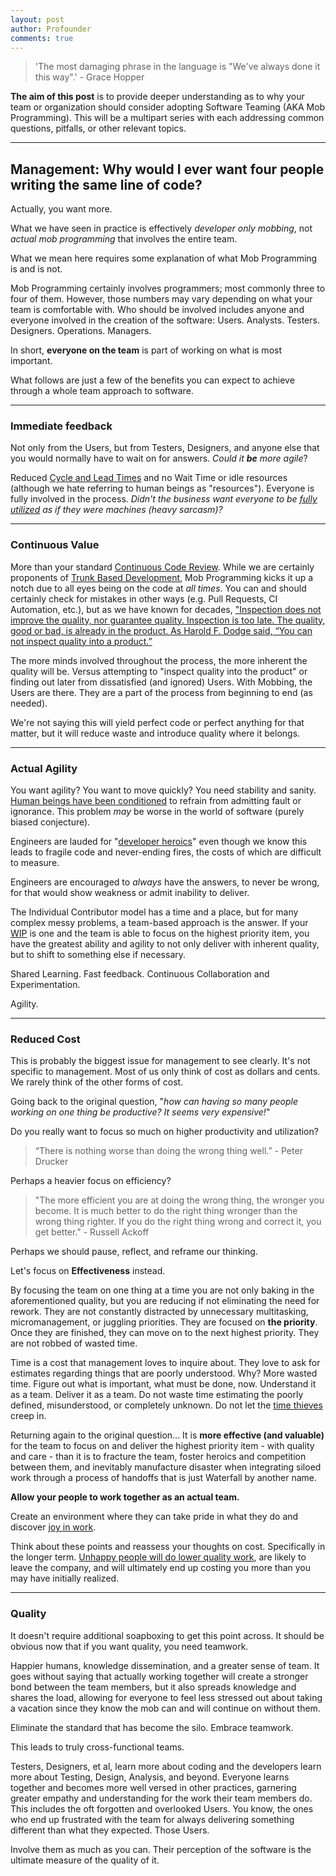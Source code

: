 ```yaml
---
layout: post
author: Profounder
comments: true
---
```


<div class="font-zilla" markdown="1">

<blockquote class="p-4 my-4 border-s-4 border-gray-300 bg-gray-50 dark:border-gray-500 dark:bg-gray-800">
    <p class="text-xl italic font-medium leading-relaxed text-gray-900 dark:text-white">
    'The most damaging phrase in the language is "We've always done it this way".' - Grace Hopper
    </p>
</blockquote>

**The aim of this post** is to provide deeper understanding as to why your team or organization should consider adopting Software Teaming (AKA Mob Programming). This will be a multipart series with each addressing common questions, pitfalls, or other relevant topics.

<hr class="border-b-2 border-gray-400 mb-6"/>

## Management: Why would I ever want four people writing the same line of code?


Actually, you want more. 

What we have seen in practice is effectively *developer only mobbing*, not *actual mob programming* that involves the entire team. 

What we mean here requires some explanation of what Mob Programming is and is not. 

Mob Programming certainly involves programmers; most commonly three to four of them. However, those numbers may vary depending on what your team is comfortable with. Who should be involved includes anyone and everyone involved in the creation of the software: Users. Analysts. Testers. Designers. Operations. Managers. 

In short, **everyone on the team** is part of working on what is most important.

What follows are just a few of the benefits you can expect to achieve through a whole team approach to software.

<hr class="border-b-2 border-gray-400 mb-6"/>

### Immediate feedback
Not only from the Users, but from Testers, Designers, and anyone else that you would normally have to wait on for answers. *Could it **be** more agile*?

Reduced <a href="https://learn.microsoft.com/en-us/azure/devops/report/dashboards/cycle-time-and-lead-time?view=azure-devops" class="link" target="_blank">Cycle and Lead Times</a> and no Wait Time or idle resources (although we hate referring to human beings as "resources"). Everyone is fully involved in the process. *Didn't the business want everyone to be <a href="https://jmlascala71.medium.com/utilization-considered-harmful-f992776e5e3e" class="link" target="_blank">fully utilized</a> as if they were machines (heavy sarcasm)?*
<hr class="border-b-2 border-gray-400 mb-6"/>

### Continuous Value
More than your standard <a href="https://trunkbaseddevelopment.com/continuous-review/#:~:text=Continuous%20Code%20Review%20is%20where,in%20front%20of%20peers%20quickly" class="link" target="_blank">Continuous Code Review</a>. While we are certainly proponents of <a href="https://trunkbaseddevelopment.com/" class="link" target="_blank">Trunk Based Development</a>, Mob Programming kicks it up a notch due to all eyes being on the code at *all times*. You can and should certainly check for mistakes in other ways (e.g. Pull Requests, CI Automation, etc.), but as we have known for decades, <a href="https://deming.org/inspection-is-too-late-the-quality-good-or-bad-is-already-in-the-product" class="link" target="_blank">"Inspection does not improve the quality, nor guarantee quality. Inspection is too late. The quality, good or bad, is already in the product. As Harold F. Dodge said, “You can not inspect quality into a product.”</a> 

The more minds involved throughout the process, the more inherent the quality will be. Versus attempting to "inspect quality into the product" or finding out later from dissatisfied (and ignored) Users. With Mobbing, the Users are there. They are a part of the process from beginning to end (as needed). 

We're not saying this will yield perfect code or perfect anything for that matter, but it will reduce waste and introduce quality where it belongs.
<hr class="border-b-2 border-gray-400 mb-6"/>

### Actual Agility
You want agility? You want to move quickly? You need stability and sanity. <a href="https://www.alfiekohn.org/punished-rewards" class="link" target="_blank">Human beings have been conditioned</a> to refrain from admitting fault or ignorance. This problem *may* be worse in the world of software (purely biased conjecture). 

Engineers are lauded for "<a href="https://stevemcconnell.com/articles/classic-mistakes" class="link" target="_blank">developer heroics</a>" even though we know this leads to fragile code and never-ending fires, the costs of which are difficult to measure. 

Engineers are encouraged to *always* have the answers, to never be wrong, for that would show weakness or admit inability to deliver. 

The Individual Contributor model has a time and a place, but for many complex messy problems, a team-based approach is the answer. If your <a href="https://en.wikipedia.org/wiki/Kanban_(development)" class="link" target="_blank">WIP</a> is one and the team is able to focus on the highest priority item, you have the greatest ability and agility to not only deliver with inherent quality, but to shift to something else if necessary. 

Shared Learning. Fast feedback. Continuous Collaboration and Experimentation. 

Agility.
<hr class="border-b-2 border-gray-400 mb-6"/>

### Reduced Cost
This is probably the biggest issue for management to see clearly. It's not specific to management. Most of us only think of cost as dollars and cents. We rarely think of the other forms of cost.

Going back to the original question, "*how can having so many people working on one thing be productive? It seems very expensive!*" 

Do you really want to focus so much on higher productivity and utilization? 

<blockquote class="p-4 my-4 border-s-4 border-gray-300 bg-gray-50 dark:border-gray-500 dark:bg-gray-800">
    <p class="text-xl italic font-medium leading-relaxed text-gray-900 dark:text-white">
    “There is nothing worse than doing the wrong thing well.” - Peter Drucker
    </p>
</blockquote>


Perhaps a heavier focus on efficiency?

<blockquote class="p-4 my-4 border-s-4 border-gray-300 bg-gray-50 dark:border-gray-500 dark:bg-gray-800">
    <p class="text-xl italic font-medium leading-relaxed text-gray-900 dark:text-white">
"The more efficient you are at doing the wrong thing, the wronger you become. It is much better to do the right thing wronger than the wrong thing righter. If you do the right thing wrong and correct it, you get better." - Russell Ackoff    
    </p>
</blockquote>

Perhaps we should pause, reflect, and reframe our thinking. 

Let's focus on **Effectiveness** instead.

By focusing the team on one thing at a time you are not only baking in the aforementioned quality, but you are reducing if not eliminating the need for rework. They are not constantly distracted by unnecessary multitasking, micromanagement, or juggling priorities. They are focused on **the priority**. Once they are finished, they can move on to the next highest priority. They are not robbed of wasted time. 

Time is a cost that management loves to inquire about. They love to ask for estimates regarding things that are poorly understood. Why? More wasted time. Figure out what is important, what must be done, now. Understand it as a team. Deliver it as a team. Do not waste time estimating the poorly defined, misunderstood, or completely unknown. Do not let the <a href="https://itrevolution.com/articles/the-five-time-thieves" class="link" target="_blank">time thieves</a> creep in. 

Returning again to the original question... It is **more effective (and valuable)** for the team to focus on and deliver the highest priority item - with quality and care - than it is to fracture the team, foster heroics and competition between them, and inevitably manufacture disaster when integrating siloed work through a process of handoffs that is just Waterfall by another name.

**Allow your people to work together as an actual team.**

Create an environment where they can take pride in what they do and discover <a href="https://deming.org/deming-on-management-joy-in-work" class="link" target="_blank">joy in work</a>. 

Think about these points and reassess your thoughts on cost. Specifically in the longer term. <a href="https://www.shiftbase.com/glossary/job-dissatisfaction#:~:text=Poor%20work%20performance,lack%20of%20focus%20on%20quality" class="link" target="_blank">Unhappy people will do lower quality work</a>, are likely to leave the company, and will ultimately end up costing you more than you may have initially realized.
<hr class="border-b-2 border-gray-400 mb-6"/>


### Quality 
It doesn't require additional soapboxing to get this point across. It should be obvious now that if you want quality, you need teamwork.

Happier humans, knowledge dissemination, and a greater sense of team. It goes without saying that actually working together will create a stronger bond between the team members, but it also spreads knowledge and shares the load, allowing for everyone to feel less stressed out about taking a vacation since they know the mob can and will continue on without them. 

Eliminate the standard that has become the silo. Embrace teamwork.

This leads to truly cross-functional teams. 

Testers, Designers, et al, learn more about coding and the developers learn more about Testing, Design, Analysis, and beyond. Everyone learns together and becomes more well versed in other practices, garnering greater empathy and understanding for the work their team members do. This includes the oft forgotten and overlooked Users. You know, the ones who end up frustrated with the team for always delivering something different than what they expected. Those Users. 

Involve them as much as you can. Their perception of the software is the ultimate measure of the quality of it.

</div>